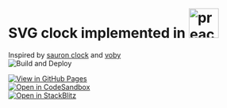 # SVG clock implemented in <a href="https://preactjs.com"><img src="https://preactjs.com/assets/branding/symbol.svg" alt="preact" height="60"></a>

Inspired by [sauron clock](https://ivanceras.github.io/svg-clock/) and [voby](https://github.com/vobyjs/voby)   
![Build and Deploy](https://github.com/high1/preact-clock/actions/workflows/main.yml/badge.svg?branch=main)  

[![View in GitHub Pages](https://img.shields.io/badge/View%20in-GitHub%20Pages-blue?style=for-the-badge&logo=github)](https://high1.github.io/preact-clock/)   
[![Open in CodeSandbox](https://img.shields.io/badge/Open%20in-CodeSandbox-blue?style=for-the-badge&logo=codesandbox)](https://githubbox.com/high1/preact-clock)  
[![Open in StackBlitz](https://developer.stackblitz.com/img/open_in_stackblitz.svg)](https://stackblitz.com/github/high1/preact-clock)   
